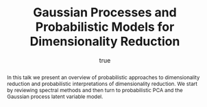 ---
abstract: In this talk we present an overview of probabilistic approaches to dimensionality
  reduction and probabilistic interpretations of dimensionality reduction. We start
  by reviewing spectral methods and then turn to probabilistic PCA and the Gaussian
  process latent variable model.
author:
- family: Lawrence
  given: Neil D.
  gscholar: r3SJcvoAAAAJ
  institute: University of Sheffield
  twitter: lawrennd
  url: http://inverseprobability.com
categories:
- Lawrence-dagstuhl11
day: '25'
errata: []
extras: []
group: gplvm,lfm
key: Lawrence-dagstuhl11
layout: talk
linkpdf: ftp://ftp.dcs.shef.ac.uk/home/neil/probDimRed_dagstuhl11.pdf
month: 8
mp3: ftp://ftp.dcs.shef.ac.uk/home/neil/110825_probDimRed_dagstuhl11.mp3
published: 2011-08-25
section: pre
title: Gaussian Processes and Probabilistic Models for Dimensionality Reduction
venue: Schloss Dagstuhl, Germany
year: '2011'
---
